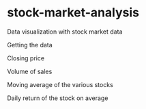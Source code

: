 # stock-market-analysis
Data visualization with stock market data

Getting the data

Closing price

Volume of sales

Moving average of the various stocks

Daily return of the stock on average
